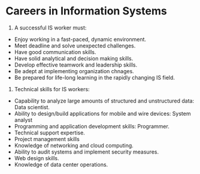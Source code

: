 # Careers in Information Systems 

1. A successful IS worker must:
- Enjoy working in a fast-paced, dynamic environment.
- Meet deadline and solve unexpected challenges.
- Have good communication skills.
- Have solid analytical and decision making skills.
- Develop effective teamwork and leadership skills.
- Be adept at implementing organization chnages.
- Be prepared for life-long learning in the rapidly changing IS field.

1. Technical skills for IS workers:
- Capability to analyze large amounts of structured and unstructured data: Data scientist.
- Ability to design/build applications for mobile and wire devices: System analyst
- Programming and application development skills: Programmer.
- Technical support expertise.
- Project management skills
- Knowledge of networking and cloud computing.
- Ability to audit systems and implement security measures. 
- Web design skills.
- Knowledge of data center operations.


